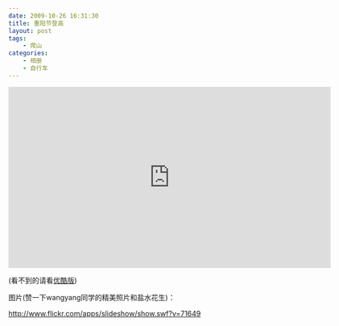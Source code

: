 ```yaml
---
date: 2009-10-26 16:31:30
title: 重阳节登高
layout: post
tags:
    - 爬山
categories:
    - 相册
    - 自行车
---
```

<iframe width="640" height="360" src="http://www.youtube.com/embed/MOQVadavObQ?rel=0" frameborder="0" allowfullscreen></iframe>

(看不到的请看<a href="http://v.youku.com/v_show/id_XMTkyNjc1MTA4.html">优酷版</a>)

图片(赞一下wangyang同学的精美照片和盐水花生)：

<a href="http://www.flickr.com/apps/slideshow/show.swf?v=71649">http://www.flickr.com/apps/slideshow/show.swf?v=71649</a>
